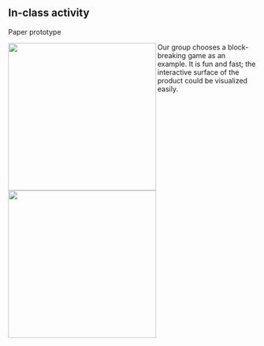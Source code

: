 ## In-class activity
Paper prototype

<img align="left" width="300" height="300" src="https://github.com/ShuchenWuu/Slave-to-algorithm/blob/master/week%206/Screen%20Shot%202020-08-28%20at%2012.43.50.png">

<img align="left" height="300" src="https://github.com/ShuchenWuu/Slave-to-algorithm/blob/master/week%206/IMB_UIkZHR.GIF">

Our group chooses a block-breaking game as an example. It is fun and fast; the interactive surface of the product could be visualized easily.
